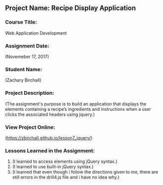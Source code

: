 ## Project Name:  Recipe Display Application

### Course Title:
Web Application Development

### Assignment Date:  
(Novemeber 17, 2017)

### Student Name:  
(Zachary Birchall)

### Project Description:
(The assignment's purpose is to build an application that displays the elements containing a recipe’s ingredients
and instructions when a user clicks the associated headers using jquery.)

### View Project Online:
(https://zbirchall.github.io/lesson7_jquery/)

### Lessons Learned in the Assignment:
1. (I learned to access elements using jQuery syntax.)
2. (I learned to use built-in jQuery syntax.)
3. (I learned that even though i follow the directions given to me, there are still errors in the drill4.js file and i have no idea why.)

